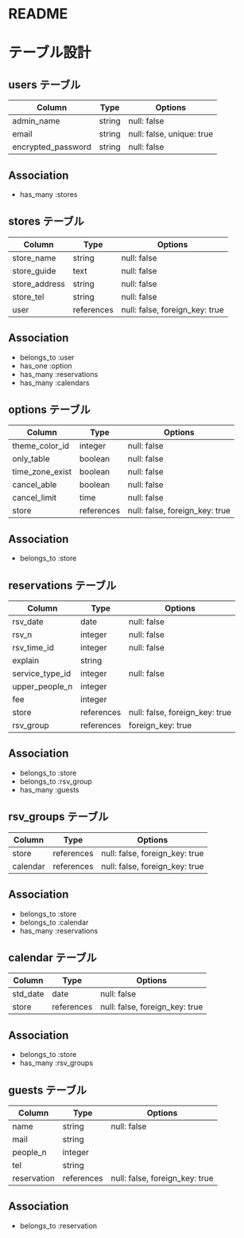 # README

# テーブル設計

## users テーブル

| Column             | Type    | Options     |
| ------------------ | ------- | ----------- |
| admin_name         | string  | null: false |
| email              | string  | null: false, unique: true |
| encrypted_password | string  | null: false |

## Association

- has_many :stores


## stores テーブル

| Column        | Type       | Options     |
| ------------- | ---------- | ----------- |
| store_name    | string     | null: false |
| store_guide   | text       | null: false |
| store_address | string     | null: false |
| store_tel     | string     | null: false |
| user          | references | null: false, foreign_key: true |

## Association

- belongs_to :user
- has_one :option
- has_many :reservations
- has_many :calendars


## options テーブル

| Column          | Type       | Options     |
| --------------- | ---------- | ----------- |
| theme_color_id  | integer    | null: false |
| only_table      | boolean    | null: false |
| time_zone_exist | boolean    | null: false |
| cancel_able     | boolean    | null: false |
| cancel_limit    | time       | null: false |
| store           | references | null: false, foreign_key: true |

## Association

- belongs_to :store


## reservations テーブル

| Column          | Type       | Options     |
| --------------- | ---------- | ----------- |
| rsv_date        | date       | null: false |
| rsv_n           | integer    | null: false |
| rsv_time_id     | integer    | null: false |
| explain         | string     |             |
| service_type_id | integer    | null: false |
| upper_people_n  | integer    |             |
| fee             | integer    |             |
| store           | references | null: false, foreign_key: true |
| rsv_group       | references | foreign_key: true |

## Association

- belongs_to :store
- belongs_to :rsv_group
- has_many :guests


## rsv_groups テーブル

| Column          | Type       | Options     |
| --------------- | ---------- | ----------- |
| store           | references | null: false, foreign_key: true |
| calendar        | references | null: false, foreign_key: true |

## Association

- belongs_to :store
- belongs_to :calendar
- has_many :reservations


## calendar テーブル

| Column          | Type       | Options     |
| --------------- | ---------- | ----------- |
| std_date        | date       | null: false |
| store           | references | null: false, foreign_key: true |

## Association

- belongs_to :store
- has_many :rsv_groups


## guests テーブル

| Column      | Type       | Options     |
| ----------- | ---------- | ----------- |
| name        | string     | null: false |
| mail        | string     |             |
| people_n    | integer    |             |
| tel         | string     |             |
| reservation | references | null: false, foreign_key: true |

## Association

- belongs_to :reservation
